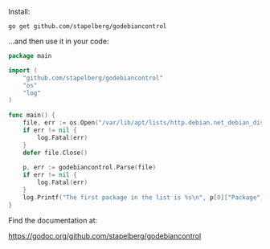 Install:

    go get github.com/stapelberg/godebiancontrol

…and then use it in your code:

```go
package main

import (
    "github.com/stapelberg/godebiancontrol"
    "os"
    "log"
)
    
func main() {
    file, err := os.Open("/var/lib/apt/lists/http.debian.net_debian_dists_testing_main_binary-amd64_Packages")
    if err != nil {
        log.Fatal(err)
    }
    defer file.Close()
        
    p, err := godebiancontrol.Parse(file)
    if err != nil {
        log.Fatal(err)
    }
    log.Printf("The first package in the list is %s\n", p[0]["Package"])
}
```

Find the documentation at:

https://godoc.org/github.com/stapelberg/godebiancontrol

